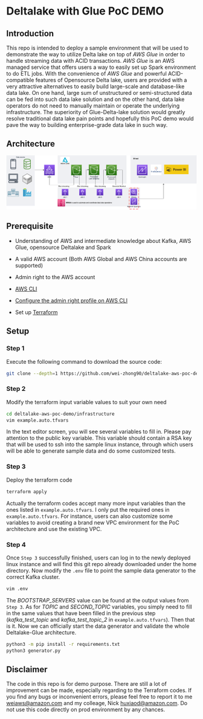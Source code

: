 # Deltalake with Glue PoC DEMO

## Introduction

This repo is intended to deploy a sample environment that will be used to demonstrate the way to utilize Delta lake on top of *AWS Glue* in order to handle streaming data with ACID transactions. *AWS Glue* is an AWS managed service that offers users a way to easily set up Spark environment to do ETL jobs. With the convenience of *AWS Glue* and powerful ACID-compatible features of Opensource Delta lake, users are provided with a very attractive alternatives to easily build large-scale and database-like data lake. On one hand, large sum of unstructured or semi-structured data can be fed into such data lake solution and on the other hand, data lake operators do not need to manually maintain or operate the underlying infrastructure. The superiority of Glue-Delta-lake solution would greatly resolve traditional data lake pain points and hopefully this PoC demo would pave the way to building enterprise-grade data lake in such way.

## Architecture

![Architecture](./assets/delta-poc.png)

## Prerequisite

* Understanding of AWS and intermediate knowledge about Kafka, AWS Glue, opensource Deltalake and Spark

* A valid AWS account (Both AWS Global and AWS China accounts are supported)

* Admin right to the AWS account

* [AWS CLI](https://docs.aws.amazon.com/cli/latest/userguide/getting-started-install.html)

* [Configure the admin right profile on AWS CLI](https://docs.aws.amazon.com/cli/latest/userguide/cli-chap-configure.html)

* Set up [Terraform](https://www.terraform.io/downloads)

## Setup

### Step 1

Execute the following command to download the source code:

```sh
git clone --depth=1 https://github.com/wei-zhong90/deltalake-aws-poc-demo.git
```

### Step 2

Modify the terraform input variable values to suit your own need

```sh
cd deltalake-aws-poc-demo/infrastructure
vim example.auto.tfvars
```

In the text editor screen, you will see several variables to fill in. Please pay attention to the public key variable. This variable should contain a RSA key that will be used to ssh into the sample linux instance, through which users will be able to generate sample data and do some customized tests.

### Step 3

Deploy the terraform code

```sh
terraform apply
```

Actually the terraform codes accept many more input variables than the ones listed in `example.auto.tfvars`. I only put the required ones in `example.auto.tfvars`. For instance, users can also customize some variables to avoid creating a brand new VPC environment for the PoC architecture and use the existing VPC.

### Step 4

Once `Step 3` successfully finished, users can log in to the newly deployed linux instance and will find this git repo already downloaded under the home directory. Now modify the `.env` file to point the sample data generator to the correct Kafka cluster.

```sh
vim .env
```

The *BOOTSTRAP_SERVERS* value can be found at the output values from `Step 3`. As for *TOPIC* and *SECOND_TOPIC* variables, you simply need to fill in the same values that have been filled in the previous step (*kafka_test_topic* and *kafka_test_topic_2* in `example.auto.tfvars`). Then that is it. Now we can officially start the data generator and validate the whole Deltalake-Glue architecture.

```sh
python3 -m pip install -r requirements.txt
python3 generator.py
```

## Disclaimer

The code in this repo is for demo purpose. There are still a lot of improvement can be made, especially regarding to the Terraform codes. If you find any bugs or inconvenient errors, please feel free to report it to me <weiaws@amazon.com> and my colleage, Nick <huxiaod@amazon.com>.
Do not use this code directly on prod environment by any chances.